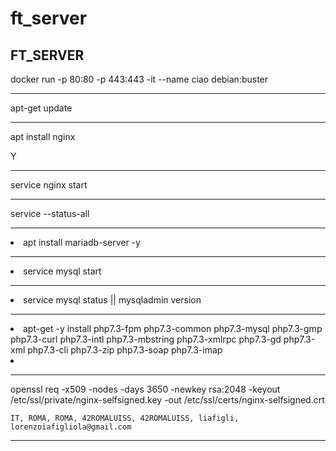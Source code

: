 # ft_server
<html>
   <head></head>
<body>
<h2>FT_SERVER</h2>

docker run -p 80:80 -p 443:443 -it --name ciao debian:buster
<hr>
apt-get update
<hr>

apt install nginx

   Y
<hr>

service nginx start
<hr>
service --status-all
<hr>
<li>apt install mariadb-server -y</li>
<hr>
<li>service mysql start</li>
<hr>
<li>service mysql status || mysqladmin version</li>
<hr>
<li>apt-get -y install php7.3-fpm php7.3-common php7.3-mysql php7.3-gmp php7.3-curl php7.3-intl php7.3-mbstring php7.3-xmlrpc php7.3-gd php7.3-xml php7.3-cli php7.3-zip php7.3-soap php7.3-imap
 <li>
 <hr>
 openssl req -x509 -nodes -days 3650 -newkey rsa:2048 -keyout /etc/ssl/private/nginx-selfsigned.key -out /etc/ssl/certs/nginx-selfsigned.crt
</li>

    
    IT, ROMA, ROMA, 42ROMALUISS, 42ROMALUISS, liafigli, lorenzoiafigliola@gmail.com
    
<hr>
 </ul>
 </body>
 </html>

